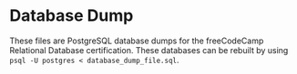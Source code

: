 # Database Dump

These files are PostgreSQL database dumps for the freeCodeCamp Relational Database certification.
These databases can be rebuilt by using ```psql -U postgres < database_dump_file.sql```.
